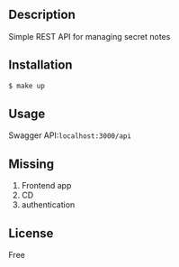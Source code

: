 ## Description

Simple REST API for managing secret notes

## Installation

```bash
$ make up
```

## Usage

Swagger API:```localhost:3000/api```

## Missing
1. Frontend app
2. CD
3. authentication


## License

Free
